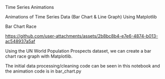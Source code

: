 Time Series Animations

Animations of Time Series Data (Bar Chart &amp; Line Graph) Using Matplotlib


Bar Chart Race

https://github.com/user-attachments/assets/2b8bc8b4-e7e6-4874-b013-ac548937a5af


Using the UN World Population Prospects dataset, we can create a bar chart race graph with Matplotlib.

The initial data processing/cleaning code can be seen in this notebook and the animation code is in bar_chart.py

